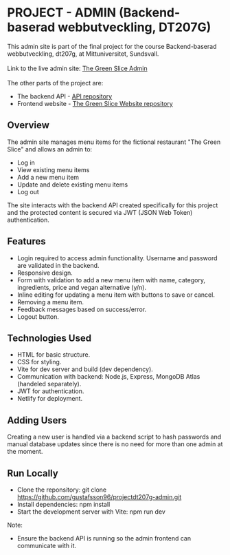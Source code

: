 # PROJECT - ADMIN (Backend-baserad webbutveckling, DT207G)

This admin site is part of the final project for the course Backend-baserad webbutveckling, dt207g, at Mittuniversitet, Sundsvall.
<br><br>
Link to the live admin site: [The Green Slice Admin](https://dt207gadminjg.netlify.app/admin.html)
<br><br>
The other parts of the project are:
* The backend API - [API repository](https://github.com/gustafsson96/projectdt207g-api.git)
* Frontend website - [The Green Slice Website repository](https://github.com/gustafsson96/projectdt207g-site.git)

## Overview
The admin site manages menu items for the fictional restaurant "The Green Slice" and allows an admin to:
* Log in
* View existing menu items
* Add a new menu item
* Update and delete existing menu items
* Log out

The site interacts with the backend API created specifically for this project and the protected content is secured via JWT (JSON Web Token) authentication.

## Features
* Login required to access admin functionality. Username and password are validated in the backend.
* Responsive design.
* Form with validation to add a new menu item with name, category, ingredients, price and vegan alternative (y/n).
* Inline editing for updating a menu item with buttons to save or cancel.
* Removing a menu item. 
* Feedback messages based on success/error.
* Logout button.

## Technologies Used
* HTML for basic structure.
* CSS for styling.
* Vite for dev server and build (dev dependency).
* Communication with backend: Node.js, Express, MongoDB Atlas (handeled separately).
* JWT for authentication.
* Netlify for deployment.

## Adding Users
Creating a new user is handled via a backend script to hash passwords and manual database updates since there is no need for more than one admin at the moment. 

## Run Locally
* Clone the reponsitory: git clone https://github.com/gustafsson96/projectdt207g-admin.git
* Install dependencies: npm install
* Start the development server with Vite: npm run dev

Note:
* Ensure the backend API is running so the admin frontend can communicate with it.

